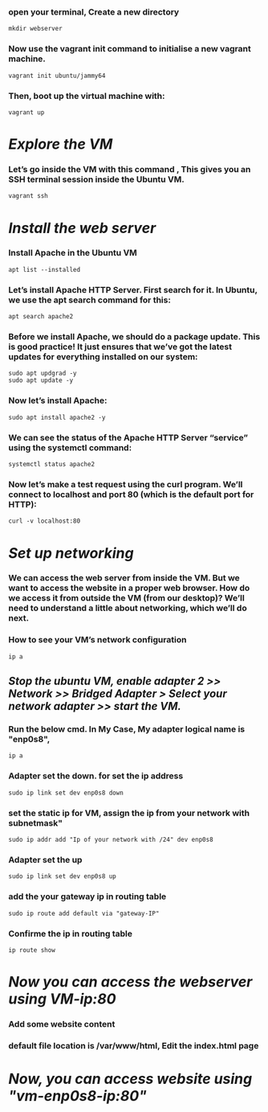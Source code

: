  ### open your terminal, Create a new directory
``` 
mkdir webserver 
```

### Now use the vagrant init command to initialise a new vagrant machine.
```
vagrant init ubuntu/jammy64
```

### Then, boot up the virtual machine with:
```
vagrant up
```

# *Explore the VM*
### Let’s go inside the VM with this command , This gives you an SSH terminal session inside the Ubuntu VM.
```
vagrant ssh
```

# *Install the web server*
 ### Install Apache in the Ubuntu VM
```
apt list --installed
```

### Let’s install Apache HTTP Server. First search for it. In Ubuntu, we use the apt search command for this:
```
apt search apache2
```

### Before we install Apache, we should do a package update. This is good practice! It just ensures that we’ve got the latest updates for everything installed on our system:
```
sudo apt updgrad -y
sudo apt update -y
```

### Now let’s install Apache:
```
sudo apt install apache2 -y
```

### We can see the status of the Apache HTTP Server “service” using the systemctl command:
```
systemctl status apache2
```

### Now let’s make a test request using the curl program. We’ll connect to localhost and port 80 (which is the default port for HTTP):
```
curl -v localhost:80
```

# *Set up networking*
### We can access the web server from inside the VM. But we want to access the website in a proper web browser. How do we access it from outside the VM (from our desktop)? We’ll need to understand a little about networking, which we’ll do next.

### How to see your VM’s network configuration
```
ip a
```

## *Stop the ubuntu VM, enable adapter 2 >> Network >> Bridged Adapter > Select your network adapter >> start the VM.*
### Run the below cmd. In My Case, My adapter logical name is "enp0s8", 
```
ip a
```

### Adapter set the down. for set the ip address
```
sudo ip link set dev enp0s8 down
```

### set the static ip for VM, assign the ip from your network with subnetmask"
```
sudo ip addr add "Ip of your network with /24" dev enp0s8
```

### Adapter set the up
```
sudo ip link set dev enp0s8 up
```

### add the your gateway ip in routing table 
```
sudo ip route add default via "gateway-IP"
```

### Confirme the ip in routing table
```
ip route show
```

# *Now you can access the webserver using VM-ip:80*

### Add some website content
### default file location is /var/www/html, Edit the index.html page

# *Now, you can access website using "vm-enp0s8-ip:80"*
